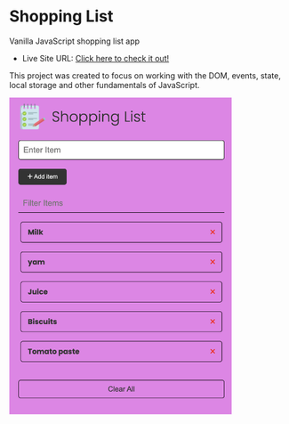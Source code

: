 # Shopping List

Vanilla JavaScript shopping list app 
- Live Site URL: [Click here to check it out!](https://shoppinglist-thegirlcoder.netlify.app/)



This project was created to focus on working with the DOM, events, state, local storage and other fundamentals of JavaScript.

<img src="images/screenshot.png" width="400">
